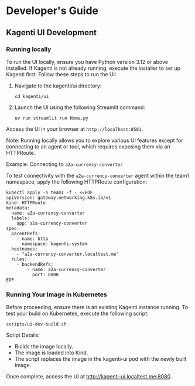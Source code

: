 # Developer's Guide

## Kagenti UI Development

### Running locally

To run the UI locally, ensure you have Python version 3.12 or above installed. 
If Kagenti is not already running, execute the installer to set up Kagenti first. 
Follow these steps to run the UI:

1. Navigate to the kagenti/ui directory:

    ```shell
    cd kagenti/ui
    ```

2. Launch the UI using the following Streamlit command:

    ```shell
    uv run streamlit run Home.py
    ```

Access the UI in your browser at `http://localhost:8501`.

Note: Running locally allows you to explore various UI features except for connecting to an agent or tool, which requires exposing them via an HTTPRoute.

Example: Connecting to `a2a-currency-converter`

To test connectivity with the `a2a-currency-converter` agent within 
the team1 namespace, apply the following HTTPRoute configuration:

```shell
kubectl apply -n team1 -f - <<EOF
apiVersion: gateway.networking.k8s.io/v1
kind: HTTPRoute
metadata:
  name: a2a-currency-converter
  labels:
    app: a2a-currency-converter
spec:
  parentRefs:
    - name: http
      namespace: kagenti-system
  hostnames:
    - "a2a-currency-converter.localtest.me"
  rules:
    - backendRefs:
        - name: a2a-currency-converter 
          port: 8000 
EOF
```

### Running Your Image in Kubernetes

Before proceeding, ensure there is an existing Kagenti instance 
running. To test your build on Kubernetes, execute the following script:

```shell
scripts/ui-dev-build.sh
```

Script Details:

- Builds the image locally.
- The image is loaded into Kind.
- The script replaces the image in the kagenti-ui pod with the newly built image.

Once complete, access the UI at http://kagenti-ui.localtest.me:8080.

